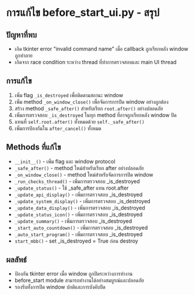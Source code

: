 # การแก้ไข before_start_ui.py - สรุป

## ปัญหาที่พบ
- เกิด tkinter error "invalid command name" เมื่อ callback ถูกเรียกหลัง window ถูกทำลาย
- เกิดจาก race condition ระหว่าง thread ที่ทำการตรวจสอบและ main UI thread

## การแก้ไข
1. เพิ่ม flag `_is_destroyed` เพื่อติดตามสถานะ window
2. เพิ่ม method `_on_window_close()` เพื่อจัดการการปิด window อย่างถูกต้อง
3. สร้าง method `_safe_after()` สำหรับเรียก `root.after()` อย่างปลอดภัย
4. เพิ่มการตรวจสอบ `_is_destroyed` ในทุก method ที่อาจถูกเรียกหลัง window ปิด
5. แทนที่ `self.root.after()` ทั้งหมดด้วย `self._safe_after()`
6. เพิ่มการป้องกันใน `after_cancel()` ทั้งหมด

## Methods ที่แก้ไข
- `__init__()` - เพิ่ม flag และ window protocol
- `_safe_after()` - method ใหม่สำหรับเรียก after อย่างปลอดภัย
- `_on_window_close()` - method ใหม่สำหรับจัดการการปิด window
- `_run_checks_thread()` - เพิ่มการตรวจสอบ _is_destroyed
- `_update_status()` - ใช้ _safe_after แทน root.after
- `_update_api_display()` - เพิ่มการตรวจสอบ _is_destroyed
- `_update_system_display()` - เพิ่มการตรวจสอบ _is_destroyed
- `_update_data_display()` - เพิ่มการตรวจสอบ _is_destroyed
- `_update_status_icon()` - เพิ่มการตรวจสอบ _is_destroyed
- `_update_summary()` - เพิ่มการตรวจสอบ _is_destroyed
- `_start_auto_countdown()` - เพิ่มการตรวจสอบ _is_destroyed
- `_auto_start_program()` - เพิ่มการตรวจสอบ _is_destroyed
- `start_mbb()` - set _is_destroyed = True ก่อน destroy

## ผลลัพธ์
- ป้องกัน tkinter error เมื่อ window ถูกปิดระหว่างการทำงาน
- before_start module สามารถทำงานได้อย่างสมบูรณ์และปลอดภัย
- รองรับทั้งการปิด window ปกติและการบังคับปิด